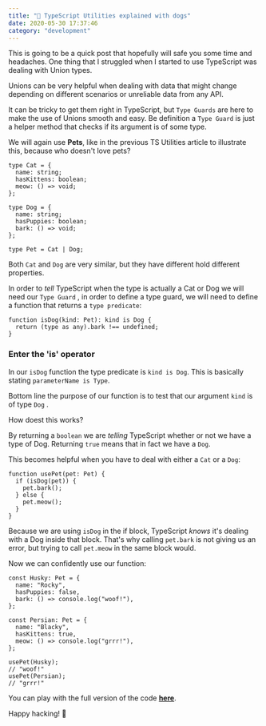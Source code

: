 ```yaml
---
title: "🐶 TypeScript Utilities explained with dogs"
date: 2020-05-30 17:37:46
category: "development"
---
```


This is going to be a quick post that hopefully will safe you some time and headaches.
One thing that I struggled when I started to use TypeScript was dealing with Union types.

Unions can be very helpful when dealing with data that might change depending on different scenarios or unreliable data from any API.

It can be tricky to get them right in TypeScript, but `Type Guards` are here to make the use of Unions smooth and easy.
Be definition a `Type Guard` is just a helper method that checks if its argument is of some type.

We will again use **Pets**, like in the previous TS Utilities article to illustrate this, because who doesn't love pets?

```tsx
type Cat = {
  name: string;
  hasKittens: boolean;
  meow: () => void;
};

type Dog = {
  name: string;
  hasPuppies: boolean;
  bark: () => void;
};

type Pet = Cat | Dog;
```

Both `Cat` and `Dog` are very similar, but they have different hold different properties.

In order to *tell* TypeScript when the type is actually a Cat or Dog we will need our `Type Guard` , in order to define a type guard, we will need to define a function that returns a `type predicate`:

```tsx
function isDog(kind: Pet): kind is Dog {
  return (type as any).bark !== undefined;
}
```

### Enter the 'is' operator

In our `isDog` function the type predicate is `kind is Dog`. This is basically stating `parameterName is Type`.

Bottom line the purpose of our function is to test that our argument `kind` is of type `Dog` .

How doest this works?

By returning a `boolean` we are *telling* TypeScript whether or not we have a type of Dog. Returning `true` means that in fact we have a `Dog`.

This becomes helpful when you have to deal with either a `Cat` or a `Dog`:

```tsx
function usePet(pet: Pet) {
  if (isDog(pet)) {
    pet.bark();
  } else {
    pet.meow();
  }
}
```

Because we are using `isDog` in the if block, TypeScript *knows* it's dealing with a Dog inside that block.
That's why calling `pet.bark` is not giving us an error, but trying to call `pet.meow` in the same block would.

Now we can confidently use our function:

```tsx
const Husky: Pet = {
  name: "Rocky",
  hasPuppies: false,
  bark: () => console.log("woof!"),
};

const Persian: Pet = {
  name: "Blacky",
  hasKittens: true,
  meow: () => console.log("grrr!"),
};

usePet(Husky);
// "woof!"
usePet(Persian);
// "grrr!"
```

You can play with the full version of the code **[here](https://codesandbox.io/s/type-guards-gg0lk?file=/src/index.ts)**.

Happy hacking! 👻
